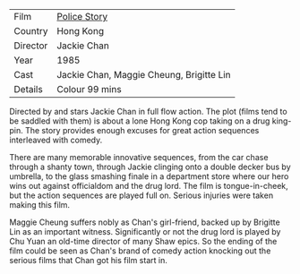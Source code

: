 | | |
|-|-|
Film|[Police Story](https://www.imdb.com/title/tt0089374/)
Country|Hong Kong
Director|Jackie Chan
Year|1985
Cast|Jackie Chan, Maggie Cheung, Brigitte Lin
Details|Colour 99 mins

Directed by and stars Jackie Chan in full flow action. The plot (films tend to be saddled with them) is about a lone Hong Kong cop taking on a drug king-pin. The story provides enough excuses for great action sequences interleaved with comedy.

There are many memorable innovative sequences, from the car chase through a shanty town, through Jackie clinging onto a double decker bus by umbrella, to the glass smashing finale in a department store where our hero wins out against officialdom and the drug lord. The film is tongue-in-cheek, but the action sequences are played full on. Serious injuries were taken making this film.

Maggie Cheung suffers nobly as Chan's girl-friend, backed up by Brigitte Lin as an important witness. Significantly or not the drug lord is played by Chu Yuan an old-time director of many Shaw epics. So the ending of the film could be seen as Chan's brand of comedy action knocking out the serious films that Chan got his film start in.